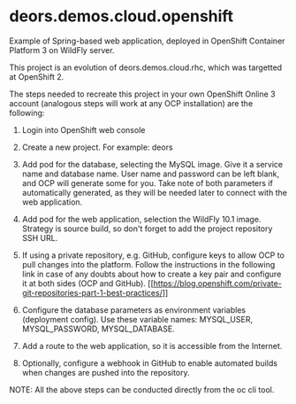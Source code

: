deors.demos.cloud.openshift
===========================

Example of Spring-based web application, deployed in OpenShift Container Platform 3 on WildFly
server.

This project is an evolution of deors.demos.cloud.rhc, which was targetted at OpenShift 2.

The steps needed to recreate this project in your own OpenShift Online 3 account (analogous steps
will work at any OCP installation) are the following:

1. Login into OpenShift web console

2. Create a new project. For example: deors

3. Add pod for the database, selecting the MySQL image. Give it a service name and database name.
User name and password can be left blank, and OCP will generate some for you. Take note of both
parameters if automatically generated, as they will be needed later to connect with the web
application.

4. Add pod for the web application, selection the WildFly 10.1 image. Strategy is source build, so
don't forget to add the project repository SSH URL.

5. If using a private repository, e.g. GitHub, configure keys to allow OCP to pull changes into the
platform. Follow the instructions in the following link in case of any doubts about how to create a
key pair and configure it at both sides (OCP and GitHub).
[[https://blog.openshift.com/private-git-repositories-part-1-best-practices/]]

6. Configure the database parameters as environment variables (deployment config). Use these
variable names: MYSQL_USER, MYSQL_PASSWORD, MYSQL_DATABASE.

7. Add a route to the web application, so it is accessible from the Internet.

8. Optionally, configure a webhook in GitHub to enable automated builds when changes are pushed into
the repository.

NOTE: All the above steps can be conducted directly from the oc cli tool.
